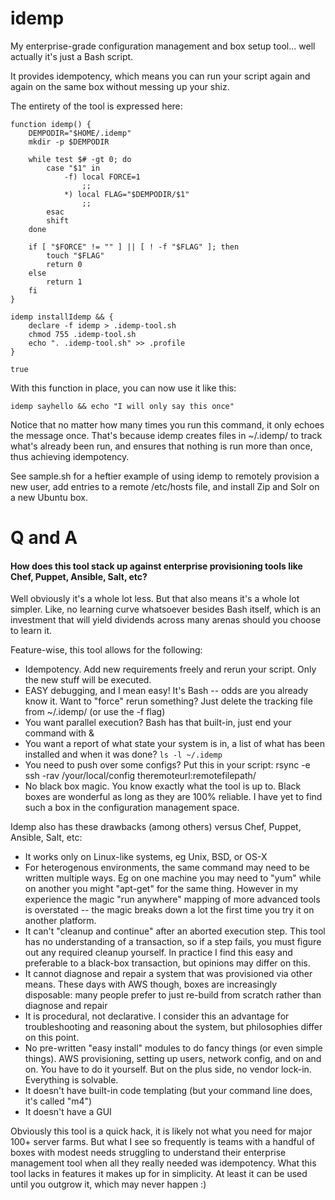 # idemp
My enterprise-grade configuration management and box setup tool... well actually it's just a Bash script.

It provides idempotency, which means you can run your script again and again on the same box without messing up your shiz.

The entirety of the tool is expressed here:

```
function idemp() {
    DEMPODIR="$HOME/.idemp"
    mkdir -p $DEMPODIR

    while test $# -gt 0; do
        case "$1" in
            -f) local FORCE=1
                ;;
            *) local FLAG="$DEMPODIR/$1"
                ;;
        esac
        shift
    done

    if [ "$FORCE" != "" ] || [ ! -f "$FLAG" ]; then
        touch "$FLAG"
        return 0
    else
        return 1
    fi
}

idemp installIdemp && {
    declare -f idemp > .idemp-tool.sh
    chmod 755 .idemp-tool.sh
    echo ". .idemp-tool.sh" >> .profile
}

true
```

With this function in place, you can now use it like this:

```
idemp sayhello && echo "I will only say this once"
```

Notice that no matter how many times you run this command, it only echoes the message once.  That's because idemp creates files in ~/.idemp/ to track what's already been run, and ensures that nothing is run more than once, thus achieving idempotency.

See sample.sh for a heftier example of using idemp to remotely provision a new user, add entries to a remote /etc/hosts file, and install Zip and Solr on a new Ubuntu box.

# Q and A

#### How does this tool stack up against enterprise provisioning tools like Chef, Puppet, Ansible, Salt, etc?

Well obviously it's a whole lot less.  But that also means it's a whole lot simpler.  Like, no learning curve whatsoever besides Bash itself, which is an investment that will yield dividends across many arenas should you choose to learn it.

Feature-wise, this tool allows for the following:

- Idempotency. Add new requirements freely and rerun your script.  Only the new stuff will be executed. 
- EASY debugging, and I mean easy!  It's Bash -- odds are you already know it.  Want to "force" rerun something?  Just delete the tracking file from ~/.idemp/ (or use the -f flag)
- You want parallel execution?  Bash has that built-in, just end your command with &
- You want a report of what state your system is in, a list of what has been installed and when it was done?  `ls -l ~/.idemp`
- You need to push over some configs?  Put this in your script: rsync -e ssh -rav /your/local/config theremoteurl:remotefilepath/
- No black box magic.  You know exactly what the tool is up to.  Black boxes are wonderful as long as they are 100% reliable.  I have yet to find such a box in the configuration management space.

Idemp also has these drawbacks (among others) versus Chef, Puppet, Ansible, Salt, etc:

- It works only on Linux-like systems, eg Unix, BSD, or OS-X 
- For heterogenous environments, the same command may need to be written multiple ways.  Eg on one machine you may need to "yum" while on another you might "apt-get" for the same thing.
    However in my experience the magic "run anywhere" mapping of more advanced tools is overstated -- the magic breaks down a lot the first time you try it on another platform.
- It can't "cleanup and continue" after an aborted execution step.  This tool has no understanding of a transaction, so if a step fails, you must figure out any required cleanup yourself.
    In practice I find this easy and preferable to a black-box transaction, but opinions may differ on this.
- It cannot diagnose and repair a system that was provisioned via other means.  These days with AWS though, boxes are increasingly disposable: many people prefer to just re-build from scratch rather than diagnose and repair
- It is procedural, not declarative.  I consider this an advantage for troubleshooting and reasoning about the system, but philosophies differ on this point.
- No pre-written "easy install" modules to do fancy things (or even simple things).  AWS provisioning, setting up users, network config, and on and on.  You have to do it yourself.  But on the plus side, no vendor lock-in.  Everything is solvable.
- It doesn't have built-in code templating (but your command line does, it's called "m4")
- It doesn't have a GUI


Obviously this tool is a quick hack, it is likely not what you need for major 100+ server farms.  But what I see so frequently is teams with a handful of boxes with modest needs struggling to understand their enterprise management tool when all they really needed was idempotency.  What this tool lacks in features it makes up for in simplicity.  At least it can be used until you outgrow it, which may never happen :)
